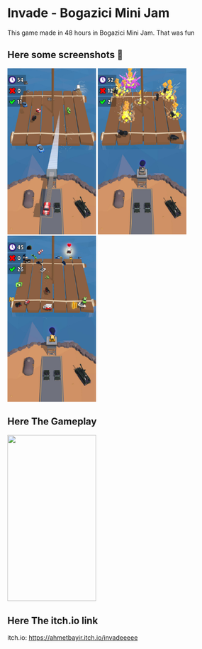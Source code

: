# Invade - Bogazici Mini Jam 
This game made in 48 hours in Bogazici Mini Jam. That was fun 

## Here some screenshots 📱
<img src="image_001_0049.jpg" width="200" height="375">  <img src="image_001_0099.jpg" width="200" height="375">    <img src="image_001_0302.jpg" width="200" height="375">

## Here The Gameplay
<img src="ezgif.com-video-to-gif (2)" width="200" height="375">

## Here The itch.io link
itch.io: <https://ahmetbayir.itch.io/invadeeeee>
